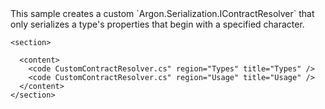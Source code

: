 <?xml version="1.0" encoding="utf-8"?>
<topic id="CustomContractResolver" revisionNumber="1">
  <developerConceptualDocument xmlns="http://ddue.schemas.microsoft.com/authoring/2003/5" xmlns:xlink="http://www.w3.org/1999/xlink">This sample creates a custom `Argon.Serialization.IContractResolver`
      that only serializes a type's properties that begin with a specified character.

    <section>

      <content>
        <code CustomContractResolver.cs" region="Types" title="Types" />
        <code CustomContractResolver.cs" region="Usage" title="Usage" />
      </content>
    </section>